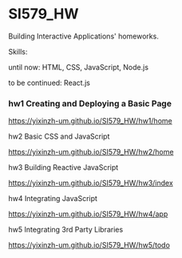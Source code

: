 # SI579_HW

Building Interactive Applications' homeworks.

Skills: 

until now: HTML, CSS, JavaScript, Node.js

to be continued: React.js


### hw1 Creating and Deploying a Basic Page

  https://yixinzh-um.github.io/SI579_HW/hw1/home

hw2 Basic CSS and JavaScript

  https://yixinzh-um.github.io/SI579_HW/hw2/home

hw3 Building Reactive JavaScript

  https://yixinzh-um.github.io/SI579_HW/hw3/index

hw4 Integrating JavaScript

  https://yixinzh-um.github.io/SI579_HW/hw4/app

hw5 Integrating 3rd Party Libraries

  https://yixinzh-um.github.io/SI579_HW/hw5/todo
